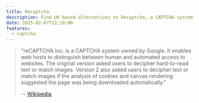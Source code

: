 ```yaml
---
title: Recaptcha
description: Find UK based alternatives to Recaptcha, a CAPTCHA system owned by Google.
date: 2025-02-07T12:10:00
features:
  - captcha
---
```

> "reCAPTCHA Inc. is a CAPTCHA system owned by Google. It enables web hosts to distinguish between human and automated access to websites. The original version asked users to decipher hard-to-read text or match images. Version 2 also asked users to decipher text or match images if the analysis of cookies and canvas rendering suggested the page was being downloaded automatically."
>
> -- [Wikipedia](https://en.wikipedia.org/wiki/ReCAPTCHA)